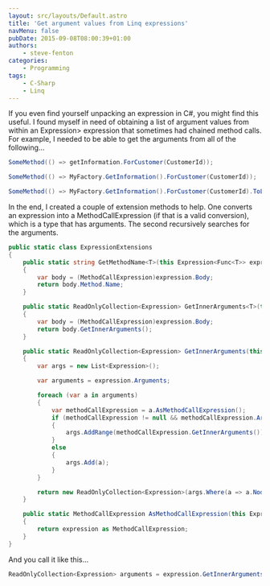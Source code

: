 ```yaml
---
layout: src/layouts/Default.astro
title: 'Get argument values from Linq expressions'
navMenu: false
pubDate: 2015-09-08T08:00:39+01:00
authors:
    - steve-fenton
categories:
    - Programming
tags:
    - C-Sharp
    - Linq
---
```


If you even find yourself unpacking an expression in C#, you might find this useful. I found myself in need of obtaining a list of argument values from within an Expression<func>&gt; expression that sometimes had chained method calls. For example, I needed to be able to get the arguments from all of the following…</func>

```csharp
SomeMethod(() => getInformation.ForCustomer(CustomerId));

SomeMethod(() => MyFactory.GetInformation().ForCustomer(CustomerId));

SomeMethod(() => MyFactory.GetInformation().ForCustomer(CustomerId).ToList());
```

In the end, I created a couple of extension methods to help. One converts an expression into a MethodCallExpression (if that is a valid conversion), which is a type that has arguments. The second recursively searches for the arguments.

```csharp
public static class ExpressionExtensions
{
    public static string GetMethodName<T>(this Expression<Func<T>> expression)
    {
        var body = (MethodCallExpression)expression.Body;
        return body.Method.Name;
    }

    public static ReadOnlyCollection<Expression> GetInnerArguments<T>(this Expression<Func<T>> expression)
    {
        var body = (MethodCallExpression)expression.Body;
        return body.GetInnerArguments();
    }

    public static ReadOnlyCollection<Expression> GetInnerArguments(this MethodCallExpression expression)
    {
        var args = new List<Expression>();

        var arguments = expression.Arguments;

        foreach (var a in arguments)
        {
            var methodCallExpression = a.AsMethodCallExpression();
            if (methodCallExpression != null && methodCallExpression.Arguments.Count > 0)
            {
                args.AddRange(methodCallExpression.GetInnerArguments());
            }
            else
            {
                args.Add(a);
            }
        }

        return new ReadOnlyCollection<Expression>(args.Where(a => a.NodeType == ExpressionType.MemberAccess).ToList());
    }

    public static MethodCallExpression AsMethodCallExpression(this Expression expression)
    {
        return expression as MethodCallExpression;
    }
}
```

And you call it like this…

```csharp
ReadOnlyCollection<Expression> arguments = expression.GetInnerArguments();
```